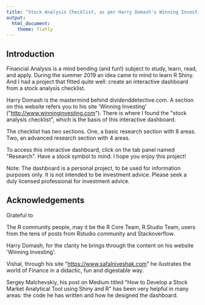 ```yaml
---
title: "Stock Analysis Checklist, as per Harry Domash's Winning Investing"
output: 
  html_document:
    theme: flatly
---
```



## Introduction

Financial Analysis is a mind bending (and fun!) subject to study, learn, read, and apply. During the summer 2019 an idea came to mind to learn R Shiny. And I had a project that fitted quite well: create an interactive dashboard from a stock analysis checklist.

Harry Domash is the mastermind behind dividenddetective.com. A section on this website refers you to his site 'Winning Investing' ("http://www.winninginvesting.com"). There is where I found the "stock analysis checklist", which is the basis of this interactive dashboard. 

The checklist has two sections. One, a basic research section with 8 areas. Two, an advanced research section with 4 areas.

To access this interactive dashboard, click on the tab panel named "Research". Have a stock symbol to mind: I hope you enjoy this project!

Note: The dashboard is a personal project, to be used for information purposes only.  It is not intended to be investment advice. Please seek a duly licensed professional for investment advice.


## Acknowledgements

Grateful to 

The R community people, may it be the R Core Team, R Studio Team, users from the tens of posts from Rstudio community and Stackoverflow.

Harry Domash, for the clarity he brings through the content on his website 'Winning Investing'.

Vishal, through his site "https://www.safalniveshak.com" he ilustrates the world of Finance in a didactic, fun and digestable way.

Sergey Malchevskiy, his post on Medium titled "How to Develop a Stock Market Analytical Tool using Shiny and R" has been very helpful in many areas: the code he has written and how he designed the dashboard.

